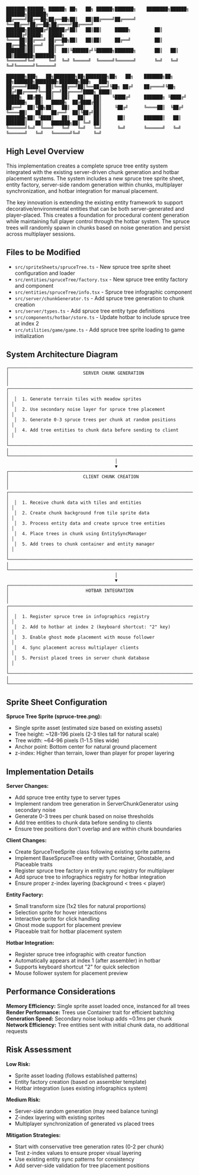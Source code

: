 ```
███████╗██████╗ ██████╗ ██╗   ██╗ ██████╗███████╗    ████████╗██████╗ ███████╗███████╗
██╔════╝██╔══██╗██╔══██╗██║   ██║██╔════╝██╔════╝    ╚══██╔══╝██╔══██╗██╔════╝██╔════╝
███████╗██████╔╝██████╔╝██║   ██║██║     █████╗         ██║   ██████╔╝█████╗  █████╗  
╚════██║██╔═══╝ ██╔══██╗██║   ██║██║     ██╔══╝         ██║   ██╔══██╗██╔══╝  ██╔══╝  
███████║██║     ██║  ██║╚██████╔╝╚██████╗███████╗       ██║   ██║  ██║███████╗███████╗
╚══════╝╚═╝     ╚═╝  ╚═╝ ╚═════╝  ╚═════╝╚══════╝       ╚═╝   ╚═╝  ╚═╝╚══════╝╚══════╝

███████╗███╗   ██╗████████╗██╗████████╗██╗   ██╗    ███████╗██╗   ██╗███████╗████████╗███████╗███╗   ███╗
██╔════╝████╗  ██║╚══██╔══╝██║╚══██╔══╝╚██╗ ██╔╝    ██╔════╝╚██╗ ██╔╝██╔════╝╚══██╔══╝██╔════╝████╗ ████║
█████╗  ██╔██╗ ██║   ██║   ██║   ██║    ╚████╔╝     ███████╗ ╚████╔╝ ███████╗   ██║   █████╗  ██╔████╔██║
██╔══╝  ██║╚██╗██║   ██║   ██║   ██║     ╚██╔╝      ╚════██║  ╚██╔╝  ╚════██║   ██║   ██╔══╝  ██║╚██╔╝██║
███████╗██║ ╚████║   ██║   ██║   ██║      ██║       ███████║   ██║   ███████║   ██║   ███████╗██║ ╚═╝ ██║
╚══════╝╚═╝  ╚═══╝   ╚═╝   ╚═╝   ╚═╝      ╚═╝       ╚══════╝   ╚═╝   ╚══════╝   ╚═╝   ╚══════╝╚═╝     ╚═╝
```

## High Level Overview

This implementation creates a complete spruce tree entity system integrated with the existing server-driven chunk generation and hotbar placement systems. The system includes a new spruce tree sprite sheet, entity factory, server-side random generation within chunks, multiplayer synchronization, and hotbar integration for manual placement.

The key innovation is extending the existing entity framework to support decorative/environmental entities that can be both server-generated and player-placed. This creates a foundation for procedural content generation while maintaining full player control through the hotbar system. The spruce trees will randomly spawn in chunks based on noise generation and persist across multiplayer sessions.

## Files to be Modified

- `src/spriteSheets/spruceTree.ts` - New spruce tree sprite sheet configuration and loader
- `src/entities/spruceTree/factory.tsx` - New spruce tree entity factory and component
- `src/entities/spruceTree/info.tsx` - Spruce tree infographic component  
- `src/server/chunkGenerator.ts` - Add spruce tree generation to chunk creation
- `src/server/types.ts` - Add spruce tree entity type definitions
- `src/components/hotbar/store.ts` - Update hotbar to include spruce tree at index 2
- `src/utilities/game/game.ts` - Add spruce tree sprite loading to game initialization

## System Architecture Diagram

```
┌─────────────────────────────────────────────────────────────────────────────────┐
│                            SERVER CHUNK GENERATION                              │
│  ┌─────────────────────────────────────────────────────────────────────────────┐ │
│  │  1. Generate terrain tiles with meadow sprites                             │ │
│  │  2. Use secondary noise layer for spruce tree placement                    │ │
│  │  3. Generate 0-3 spruce trees per chunk at random positions                │ │
│  │  4. Add tree entities to chunk data before sending to client               │ │
│  └─────────────────────────────────────────────────────────────────────────────┘ │
└─────────────────────────────────────────────────────────────────────────────────┘
                                         │
                                         ▼
┌─────────────────────────────────────────────────────────────────────────────────┐
│                            CLIENT CHUNK CREATION                                │
│  ┌─────────────────────────────────────────────────────────────────────────────┐ │
│  │  1. Receive chunk data with tiles and entities                             │ │
│  │  2. Create chunk background from tile sprite data                          │ │
│  │  3. Process entity data and create spruce tree entities                    │ │
│  │  4. Place trees in chunk using EntitySyncManager                           │ │
│  │  5. Add trees to chunk container and entity manager                        │ │
│  └─────────────────────────────────────────────────────────────────────────────┘ │
└─────────────────────────────────────────────────────────────────────────────────┘
                                         │
                                         ▼
┌─────────────────────────────────────────────────────────────────────────────────┐
│                             HOTBAR INTEGRATION                                  │
│  ┌─────────────────────────────────────────────────────────────────────────────┐ │
│  │  1. Register spruce tree in infographics registry                          │ │
│  │  2. Add to hotbar at index 2 (keyboard shortcut: "2" key)                  │ │
│  │  3. Enable ghost mode placement with mouse follower                        │ │
│  │  4. Sync placement across multiplayer clients                              │ │
│  │  5. Persist placed trees in server chunk database                          │ │
│  └─────────────────────────────────────────────────────────────────────────────┘ │
└─────────────────────────────────────────────────────────────────────────────────┘
```

## Sprite Sheet Configuration

**Spruce Tree Sprite (spruce-tree.png):**
- Single sprite asset (estimated size based on existing assets)
- Tree height: ~128-196 pixels (2-3 tiles tall for natural scale)
- Tree width: ~64-96 pixels (1-1.5 tiles wide)
- Anchor point: Bottom center for natural ground placement
- z-index: Higher than terrain, lower than player for proper layering

## Implementation Details

**Server Changes:**
- Add spruce tree entity type to server types
- Implement random tree generation in ServerChunkGenerator using secondary noise
- Generate 0-3 trees per chunk based on noise thresholds
- Add tree entities to chunk data before sending to clients
- Ensure tree positions don't overlap and are within chunk boundaries

**Client Changes:**
- Create SpruceTreeSprite class following existing sprite patterns
- Implement BaseSpruceTree entity with Container, Ghostable, and Placeable traits
- Register spruce tree factory in entity sync registry for multiplayer
- Add spruce tree to infographics registry for hotbar integration
- Ensure proper z-index layering (background < trees < player)

**Entity Factory:**
- Small transform size (1x2 tiles for natural proportions)
- Selection sprite for hover interactions  
- Interactive sprite for click handling
- Ghost mode support for placement preview
- Placeable trait for hotbar placement system

**Hotbar Integration:**
- Register spruce tree infographic with creator function
- Automatically appears at index 1 (after assembler) in hotbar
- Supports keyboard shortcut "2" for quick selection
- Mouse follower system for placement preview

## Performance Considerations

**Memory Efficiency:** Single sprite asset loaded once, instanced for all trees
**Render Performance:** Trees use Container trait for efficient batching
**Generation Speed:** Secondary noise lookup adds ~0.1ms per chunk
**Network Efficiency:** Tree entities sent with initial chunk data, no additional requests

## Risk Assessment

**Low Risk:**
- Sprite asset loading (follows established patterns)
- Entity factory creation (based on assembler template)
- Hotbar integration (uses existing infographics system)

**Medium Risk:**
- Server-side random generation (may need balance tuning)
- Z-index layering with existing sprites
- Multiplayer synchronization of generated vs placed trees

**Mitigation Strategies:**
- Start with conservative tree generation rates (0-2 per chunk)
- Test z-index values to ensure proper visual layering
- Use existing entity sync patterns for consistency
- Add server-side validation for tree placement positions
